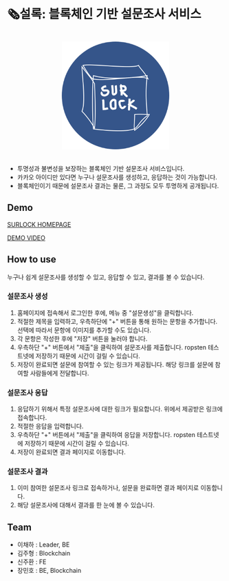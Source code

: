 # 🗞️설록: 블록체인 기반 설문조사 서비스

<br>
<div align=center>
	<img src="imgs/surlock-logo-bg.png" width="250px">
</div>
<br>

- 투명성과 불변성을 보장하는 블록체인 기반 설문조사 서비스입니다.
- 카카오 아이디만 있다면 누구나 설문조사를 생성하고, 응답하는 것이 가능합니다.
- 블록체인이기 때문에 설문조사 결과는 물론, 그 과정도 모두 투명하게 공개됩니다.

## Demo

[SURLOCK HOMEPAGE](http://j5a501.p.ssafy.io/)

[DEMO VIDEO](https://drive.google.com/file/d/1ezILafpfyDOOi3jL9Fm4wnbUl5qxfBbd/view?usp=sharing)

## How to use

누구나 쉽게 설문조사를 생성할 수 있고, 응답할 수 있고, 결과를 볼 수 있습니다.

### 설문조사 생성

1. 홈페이지에 접속해서 로그인한 후에, 메뉴 중 "설문생성"을 클릭합니다.
2. 적절한 제목을 입력하고, 우측하단에 "+" 버튼을 통해 원하는 문항을 추가합니다. 선택에 따라서 문항에 이미지를 추가할 수도 있습니다.
3. 각 문항은 작성한 후에 "저장" 버튼을 눌러야 합니다.
4. 우측하단 "+" 버튼에서 "제출"을 클릭하여 설문조사를 제출합니다. ropsten 테스트넷에 저장하기 때문에 시간이 걸릴 수 있습니다.
5. 저장이 완료되면 설문에 참여할 수 있는 링크가 제공됩니다. 해당 링크를 설문에 참여할 사람들에게 전달합니다.

### 설문조사 응답

1. 응답하기 위해서 특정 설문조사에 대한 링크가 필요합니다. 위에서 제공받은 링크에 접속합니다.
2. 적절한 응답을 입력합니다.
3. 우측하단 "+" 버튼에서 "제출"을 클릭하여 응답을 저장합니다. ropsten 테스트넷에 저장하기 때문에 시간이 걸릴 수 있습니다.
4. 저장이 완료되면 결과 페이지로 이동합니다.

### 설문조사 결과

1. 이미 참여한 설문조사 링크로 접속하거나, 설문을 완료하면 결과 페이지로 이동합니다.
2. 해당 설문조사에 대해서 결과를 한 눈에 볼 수 있습니다.

## Team

- 이채하 : Leader, BE
- 김주형 : Blockchain
- 신주환 : FE
- 장민호 : BE, Blockchain
